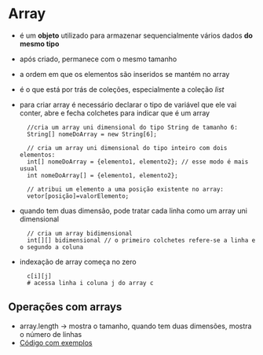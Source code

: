 # Array
- é um **objeto** utilizado para armazenar sequencialmente vários dados **do mesmo tipo**
- após criado, permanece com o mesmo tamanho
- a ordem em que os elementos são inseridos se mantém no array
- é o que está por trás de coleções, especialmente a coleção *list*
- para criar array é necessário declarar o tipo de variável que ele vai conter, abre e fecha colchetes para indicar que é um array

        //cria um array uni dimensional do tipo String de tamanho 6:
        String[] nomeDoArray = new String[6];

        // cria um array uni dimensional do tipo inteiro com dois elementos:
        int[] nomeDoArray = {elemento1, elemento2}; // esse modo é mais usual
        int nomeDoArray[] = {elemento1, elemento2};

        // atribui um elemento a uma posição existente no array:
        vetor[posição]=valorElemento;

- quando tem duas dimensão, pode tratar cada linha como um array uni dimensional

        // cria um array bidimensional
        int[][] bidimensional // o primeiro colchetes refere-se a linha e o segundo a coluna

- indexação de array começa no zero

        c[i][j]
        # acessa linha i coluna j do array c

## Operações com arrays

- array.length -> mostra o tamanho, quando tem duas dimensões, mostra o número de linhas
- [Código com exemplos](https://github.com/olimaandreza/aprendendoJava/blob/f9ed1242c2961ce2a7e6a16bf6e7927dde37e945/src/TrabalhandoArray.java)
